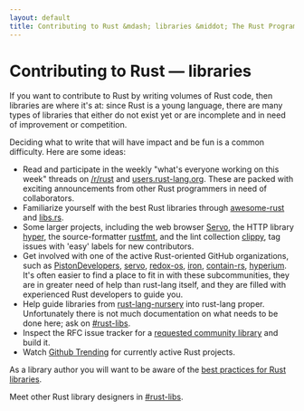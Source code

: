 ```yaml
---
layout: default
title: Contributing to Rust &mdash; libraries &middot; The Rust Programming Language
---
```


# Contributing to Rust &mdash; libraries

If you want to contribute to Rust by writing volumes of Rust code,
then libraries are where it's at: since Rust is a young language,
there are many types of libraries that either do not exist yet
or are incomplete and in need of improvement or competition.

Deciding what to write that will have impact and be fun is a common
difficulty. Here are some ideas:

* Read and participate in the weekly "what's everyone working on
  this week" threads on [/r/rust] and [users.rust-lang.org]. These are
  packed with exciting announcements from other Rust programmers in
  need of collaborators.
* Familiarize yourself with the best Rust libraries through
  [awesome-rust] and [libs.rs].
* Some larger projects, including the web browser [Servo], the HTTP
  library [hyper], the source-formatter [rustfmt], and the lint
  collection [clippy], tag issues with 'easy' labels for new
  contributors.
* Get involved with one of the active Rust-oriented GitHub
  organizations, such as [PistonDevelopers], [servo], [redox-os],
  [iron], [contain-rs], [hyperium]. It's often easier to find a place
  to fit in with these subcommunities, they are in greater need of
  help than rust-lang itself, and they are filled with experienced
  Rust developers to guide you.
* Help guide libraries from [rust-lang-nursery] into rust-lang proper.
  Unfortunately there is not much documentation on what needs to be
  done here; ask on [#rust-libs].
* Inspect the RFC issue tracker for a [requested community
  library][requested] and build it.
* Watch [Github Trending][trending] for currently active Rust projects.

As a library author you will want to be aware of the [best practices
for Rust libraries][lib-prac].

Meet other Rust library designers in [#rust-libs].

<!--
TODO: Not sure #rust-libs is the place to direct people
-->

[#rust-libs]: https://client00.chat.mibbit.com/?server=irc.mozilla.org&channel=%23rust-libs
[/r/rust]: https://reddit.com/r/rust
[PistonDevelopers]: https://github.com/PistonDevelopers
[Servo]: https://github.com/servo/servo
[Servo]: https://github.com/servo/servo
[awesome-rust]: https://github.com/kud1ing/awesome-rust
[clippy]: https://github.com/Manishearth/rust-clippy
[contain-rs]: https://github.com/contain-rs
[hyper]: https://github.com/hyperium/hyper
[hyperium]: https://github.com/hyperium
[iron]: https://github.com/iron
[lib-prac]: https://pascalhertleif.de/artikel/good-practices-for-writing-rust-libraries/
[libs.rs]: http://libs.rs
[redox-os]: https://github.com/redox-os
[requested]: https://github.com/rust-lang/rfcs/labels/A-community-library
[rust-lang-nursery]: https://github.com/rust-lang-nursery
[rustfmt]: https://github.com/nrc/rustfmt
[trending]: https://github.com/trending?l=rust
[users.rust-lang.org]: https://users.rust-lang.org
